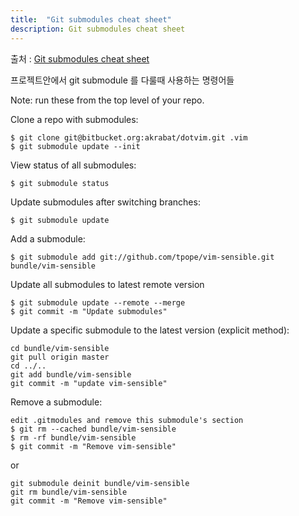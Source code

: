 ```yaml
---
title:  "Git submodules cheat sheet"
description: Git submodules cheat sheet
---
```


출처 : [Git submodules cheat sheet]

프로젝트안에서 git submodule 를 다룰때 사용하는 명령어들

Note: run these from the top level of your repo.

Clone a repo with submodules:

	$ git clone git@bitbucket.org:akrabat/dotvim.git .vim
	$ git submodule update --init

View status of all submodules:

	$ git submodule status
	
Update submodules after switching branches:

	$ git submodule update
	
Add a submodule:

	$ git submodule add git://github.com/tpope/vim-sensible.git bundle/vim-sensible
    
Update all submodules to latest remote version

    $ git submodule update --remote --merge
    $ git commit -m "Update submodules"
    
Update a specific submodule to the latest version (explicit method):

    cd bundle/vim-sensible
    git pull origin master
    cd ../..
    git add bundle/vim-sensible
    git commit -m "update vim-sensible"
    
Remove a submodule:

    edit .gitmodules and remove this submodule's section
    $ git rm --cached bundle/vim-sensible
    $ rm -rf bundle/vim-sensible
    $ git commit -m "Remove vim-sensible"
    
or

    git submodule deinit bundle/vim-sensible    
    git rm bundle/vim-sensible
    git commit -m "Remove vim-sensible"

[Git submodules cheat sheet]: https://akrabat.com/git-submodules-cheat-sheet/